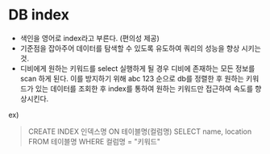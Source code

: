 # DB index
- 색인을 영어로 index라고 부른다. (편의성 제공)
- 기준점을 잡아주어 데이터를 탐색할 수 있도록 유도하여 쿼리의 성능을 향상 시키는것.
- 디비에게 원하는 키워드를 select 실행하게 될 경우 디비에 존재하는 모든 정보를 scan 하게 된다.
이를 방지하기 위해 abc 123 순으로 db를 정렬한 후 원하는 키워드가 있는 데이터를 조회한 후 index를 통하여 원하는 키워드만 접근하여 속도를 향상시킨다.

ex)
> CREATE INDEX 인덱스명 ON 테이블명(컬럼명)
SELECT name, location
FROM 테이블명
WHERE 컬럼명 = "키워드"
